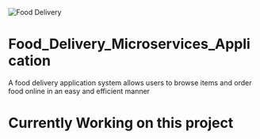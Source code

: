 ![Food Delivery](https://user-images.githubusercontent.com/102857782/231255009-40c63874-0f86-4129-92f7-b560906ff85b.jpeg)



# Food_Delivery_Microservices_Application
A food delivery application system allows users to browse items and order food online in an easy and efficient manner

<h1>Currently Working on this project</h1>
